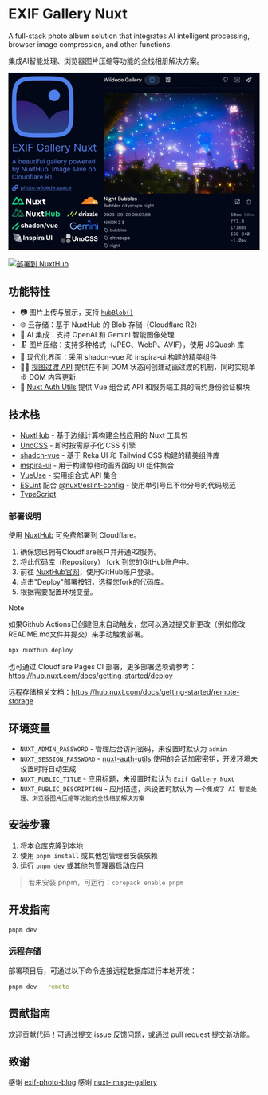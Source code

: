 # EXIF Gallery Nuxt

A full-stack photo album solution that integrates AI intelligent processing, browser image compression, and other functions.

集成AI智能处理、浏览器图片压缩等功能的全栈相册解决方案。

![exif-gallery-nuxt](./public/exif-gallery-nuxt.jpg)

[![部署到 NuxtHub](https://hub.nuxt.com/button.svg)](https://admin.hub.nuxt.com/new)

## 功能特性

- 📷 图片上传与展示，支持 [`hubBlob()`](http://hub.nuxt.com/docs/storage/blob)
- 🌐 云存储：基于 NuxtHub 的 Blob 存储（Cloudflare R2）
- 🤖 AI 集成：支持 OpenAI 和 Gemini 智能图像处理
- 🗜️ 图片压缩：支持多种格式（JPEG、WebP、AVIF），使用 JSQuash 库
- 🎨 现代化界面：采用 shadcn-vue 和 inspira-ui 构建的精美组件
- 🏃🏻 [视图过渡 API](https://developer.chrome.com/docs/web-platform/view-transitions) 提供在不同 DOM 状态间创建动画过渡的机制，同时实现单步 DOM 内容更新
- 🔑 [Nuxt Auth Utils](https://github.com/Atinux/nuxt-auth-utils) 提供 Vue 组合式 API 和服务端工具的简约身份验证模块

## 技术栈

- [NuxtHub](https://hub.nuxt.com) - 基于边缘计算构建全栈应用的 Nuxt 工具包
- [UnoCSS](https://unocss.dev/) - 即时按需原子化 CSS 引擎
- [shadcn-vue](https://www.shadcn-vue.com/) - 基于 Reka UI 和 Tailwind CSS 构建的精美组件库
- [inspira-ui](https://inspira-ui.com/) - 用于构建惊艳动画界面的 UI 组件集合
- [VueUse](https://github.com/antfu/vueuse) - 实用组合式 API 集合
- [ESLint](https://eslint.org/) 配合 [@nuxt/eslint-config](https://github.com/nuxt/eslint) - 使用单引号且不带分号的代码规范
- [TypeScript](https://www.typescriptlang.org/)

### 部署说明

使用 [NuxtHub](https://hub.nuxt.com) 可免费部署到 Cloudflare。

1. 确保您已拥有Cloudflare账户并开通R2服务。
2. 将此代码库（Repository） fork 到您的GitHub账户中。
3. 前往 [NuxtHub官网](https://hub.nuxt.com)，使用GitHub账户登录。
4. 点击"Deploy"部署按钮，选择您fork的代码库。
5. 根据需要配置环境变量。

> [!NOTE]
> 如果Github Actions已创建但未自动触发，您可以通过提交新更改（例如修改README.md文件并提交）来手动触发部署。

```bash
npx nuxthub deploy
```

也可通过 Cloudflare Pages CI 部署，更多部署选项请参考：<https://hub.nuxt.com/docs/getting-started/deploy>

远程存储相关文档：<https://hub.nuxt.com/docs/getting-started/remote-storage>

## 环境变量

- `NUXT_ADMIN_PASSWORD` - 管理后台访问密码，未设置时默认为 `admin`
- `NUXT_SESSION_PASSWORD` - [nuxt-auth-utils](https://github.com/Atinux/nuxt-auth-utils) 使用的会话加密密钥，开发环境未设置时将自动生成
- `NUXT_PUBLIC_TITLE` - 应用标题，未设置时默认为 `Exif Gallery Nuxt`
- `NUXT_PUBLIC_DESCRIPTION` - 应用描述，未设置时默认为 `一个集成了 AI 智能处理、浏览器图片压缩等功能的全栈相册解决方案`

## 安装步骤

1. 将本仓库克隆到本地
2. 使用 `pnpm install` 或其他包管理器安装依赖
3. 运行 `pnpm dev` 或其他包管理器启动应用

> 若未安装 pnpm，可运行：`corepack enable pnpm`

## 开发指南

```bash
pnpm dev
```

### 远程存储

部署项目后，可通过以下命令连接远程数据库进行本地开发：

```bash
pnpm dev --remote
```

## 贡献指南

欢迎贡献代码！可通过提交 issue 反馈问题，或通过 pull request 提交新功能。

## 致谢

感谢 [exif-photo-blog](https://github.com/sambecker/exif-photo-blog)
感谢 [nuxt-image-gallery](https://github.com/Flosciante/nuxt-image-gallery)
